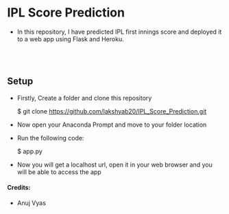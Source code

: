 <h1>IPL Score Prediction</h1>

* In this repository, I have predicted IPL first innings score and deployed it to a web app using Flask and Heroku.

<br>
<br>
<h2>Setup</h2>

* Firstly, Create a folder and clone this repository
	
	$ git clone https://github.com/lakshyab20/IPL_Score_Prediction.git

* Now open your Anaconda Prompt and move to your folder location

* Run the following code:

	$ app.py

* Now you will get a localhost url, open it in your web browser and you will be able to access the app

<h4>Credits:</h4>

* Anuj Vyas 